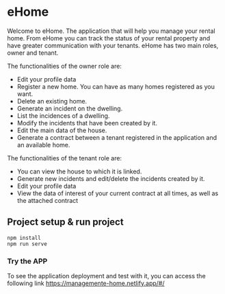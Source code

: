 # eHome

Welcome to eHome.
The application that will help you manage your rental home. From eHome you can track the status of your rental property and have greater communication with your tenants.
eHome has two main roles, owner and tenant.

The functionalities of the owner role are:

- Edit your profile data
- Register a new home. You can have as many homes registered as you want.
- Delete an existing home.
- Generate an incident on the dwelling.
- List the incidences of a dwelling.
- Modify the incidents that have been created by it.
- Edit the main data of the house.
- Generate a contract between a tenant registered in the application and an available home.

The functionalities of the tenant role are:

- You can view the house to which it is linked.
- Generate new incidents and edit/delete the incidents created by it.
- Edit your profile data
- View the data of interest of your current contract at all times, as well as the attached contract

## Project setup & run project
```
npm install
npm run serve
```

### Try the APP
To see the application deployment and test with it, you can access the following link https://managemente-home.netlify.app/#/
